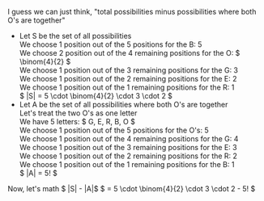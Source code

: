 I guess we can just think, "total possibilities minus possibilities where both O's are together"

<ul>
    <li> Let S be the set of all possibilities <br/> 
    We choose 1 position out of the 5 positions for the B: 5 <br/> 
    We choose 2 position out of the 4 remaining positions for the O: $ \binom{4}{2} $ <br/> 
    We choose 1 position out of the 3 remaining positions for the G: 3 <br/> 
    We choose 1 position out of the 2 remaining positions for the E: 2 <br/> 
    We choose 1 position out of the 1 remaining positions for the R: 1 <br/> 
    $ |S| = 5 \cdot \binom{4}{2} \cdot 3 \cdot 2 $
    <li> Let A be the set of all possibilities where both O's are together <br/> 
    Let's treat the two O's as one letter <br/> 
    We have 5 letters: $ G, E, R, B, O $ <br/> 
    We choose 1 position out of the 5 positions for the O's: 5 <br/> 
    We choose 1 position out of the 4 remaining positions for the G: 4 <br/> 
    We choose 1 position out of the 3 remaining positions for the E: 3 <br/> 
    We choose 1 position out of the 2 remaining positions for the R: 2 <br/> 
    We choose 1 position out of the 1 remaining positions for the B: 1 <br/> 
    $ |A| = 5! $
</ul>
Now, let's math 
$ |S| - |A|$ 
$ = 5 \cdot \binom{4}{2} \cdot 3 \cdot 2 - 5! $
